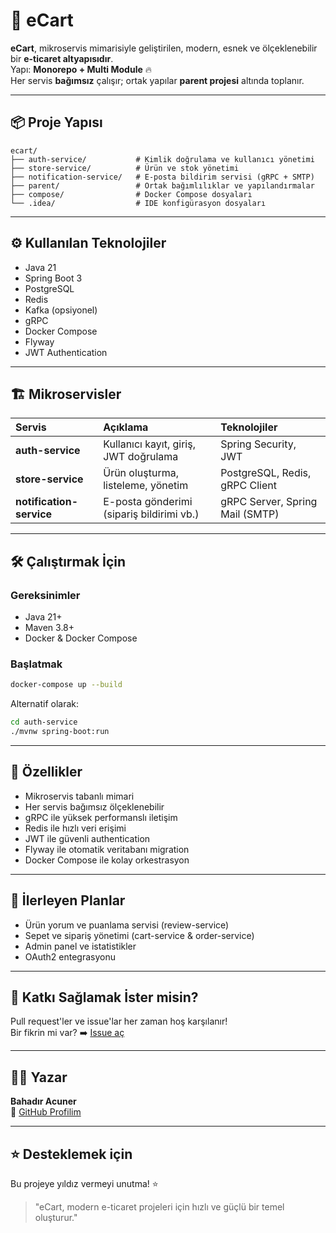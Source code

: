 # 🚀 eCart

**eCart**, mikroservis mimarisiyle geliştirilen, modern, esnek ve ölçeklenebilir bir **e-ticaret altyapısıdır**.  
Yapı: **Monorepo + Multi Module** 🔥  
Her servis **bağımsız** çalışır; ortak yapılar **parent projesi** altında toplanır.

---

## 📦 Proje Yapısı

```
ecart/
├── auth-service/           # Kimlik doğrulama ve kullanıcı yönetimi
├── store-service/          # Ürün ve stok yönetimi
├── notification-service/   # E-posta bildirim servisi (gRPC + SMTP)
├── parent/                 # Ortak bağımlılıklar ve yapılandırmalar
├── compose/                # Docker Compose dosyaları
└── .idea/                  # IDE konfigürasyon dosyaları
```

---

## ⚙️ Kullanılan Teknolojiler

- Java 21
- Spring Boot 3
- PostgreSQL
- Redis
- Kafka (opsiyonel)
- gRPC
- Docker Compose
- Flyway
- JWT Authentication

---

## 🏗️ Mikroservisler

| Servis | Açıklama | Teknolojiler |
| :--- | :--- | :--- |
| **auth-service** | Kullanıcı kayıt, giriş, JWT doğrulama | Spring Security, JWT |
| **store-service** | Ürün oluşturma, listeleme, yönetim | PostgreSQL, Redis, gRPC Client |
| **notification-service** | E-posta gönderimi (sipariş bildirimi vb.) | gRPC Server, Spring Mail (SMTP) |

---

## 🛠️ Çalıştırmak İçin

### Gereksinimler

- Java 21+
- Maven 3.8+
- Docker & Docker Compose

### Başlatmak

```bash
docker-compose up --build
```

Alternatif olarak:

```bash
cd auth-service
./mvnw spring-boot:run
```

---

## 📢 Özellikler

- Mikroservis tabanlı mimari
- Her servis bağımsız ölçeklenebilir
- gRPC ile yüksek performanslı iletişim
- Redis ile hızlı veri erişimi
- JWT ile güvenli authentication
- Flyway ile otomatik veritabanı migration
- Docker Compose ile kolay orkestrasyon

---

## 🧩 İlerleyen Planlar

- Ürün yorum ve puanlama servisi (review-service)
- Sepet ve sipariş yönetimi (cart-service & order-service)
- Admin panel ve istatistikler
- OAuth2 entegrasyonu

---

## 🤝 Katkı Sağlamak İster misin?

Pull request'ler ve issue'lar her zaman hoş karşılanır!  
Bir fikrin mi var? ➡️ [Issue aç](https://github.com/bahadiracnr/ecart/issues)

---

## 🧙‍♂️ Yazar

**Bahadır Acuner**  
🔗 [GitHub Profilim](https://github.com/bahadiracnr)

---

## ⭐ Desteklemek için

Bu projeye yıldız vermeyi unutma! ⭐  

> "eCart, modern e-ticaret projeleri için hızlı ve güçlü bir temel oluşturur."
